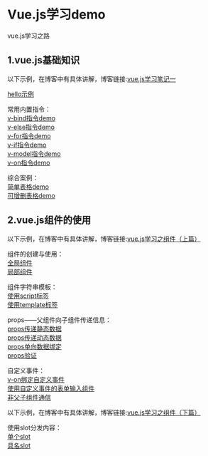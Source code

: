# Vue.js学习demo
vue.js学习之路 <br>
 ## 1.vue.js基础知识
 以下示例，在博客中有具体讲解，博客链接:[vue.js学习笔记一](http://www.cnblogs.com/jasmine-95/p/6652783.html)  <br>
 
 [hello示例](https://zwl-jasmine95.github.io/Vue_test/hello.html) <br>
 
 常用内置指令： <br>
 [v-bind指令demo](https://zwl-jasmine95.github.io/Vue_test/v-bind.html) <br>
 [v-else指令demo](https://zwl-jasmine95.github.io/Vue_test/v-else.html) <br>
 [v-for指令demo](https://zwl-jasmine95.github.io/Vue_test/v-for.html) <br>
 [v-if指令demo](https://zwl-jasmine95.github.io/Vue_test/v-if.html) <br>
 [v-model指令demo](https://zwl-jasmine95.github.io/Vue_test/v-model.html) <br>
 [v-on指令demo](https://zwl-jasmine95.github.io/Vue_test/v-on.html) <br>
 
 综合案例：<br>
 [简单表格demo](https://zwl-jasmine95.github.io/Vue_test/demo1/table.html) <br>
 [可增删表格demo](https://zwl-jasmine95.github.io/Vue_test/demo1/editTable.html) <br>

 ## 2.vue.js组件的使用
 以下示例，在博客中有具体讲解，博客链接:[vue.js学习之组件（上篇）](http://www.cnblogs.com/jasmine-95/p/7275178.html)  <br>

 组件的创建与使用：<br>
 [全局组件](https://zwl-jasmine95.github.io/Vue_test/component/hello-component.html) <br>
 [局部组件](https://zwl-jasmine95.github.io/Vue_test/component/local-component.html) <br>

 组件字符串模板：<br>
 [使用script标签](https://zwl-jasmine95.github.io/Vue_test/component/script.html) <br>
 [使用template标签](https://zwl-jasmine95.github.io/Vue_test/component/template.html) <br>

 props——父组件向子组件传递信息：<br>
 [props传递静态数据](https://zwl-jasmine95.github.io/Vue_test/component/static-props.html) <br>
 [props传递动态数据](https://zwl-jasmine95.github.io/Vue_test/component/dynamic-props.html) <br>
 [props单向数据绑定](https://zwl-jasmine95.github.io/Vue_test/component/single-props.html) <br>
 [props验证](https://zwl-jasmine95.github.io/Vue_test/component/verification-props.html) <br>

 自定义事件：<br>
 [v-on绑定自定义事件](https://zwl-jasmine95.github.io/Vue_test/component/v-on.html) <br>
 [使用自定义事件的表单输入组件](https://zwl-jasmine95.github.io/Vue_test/component/input.html) <br>
 [非父子组件通信](https://zwl-jasmine95.github.io/Vue_test/component/communication.html) <br>

 以下示例，在博客中有具体讲解，博客链接:[vue.js学习之组件（下篇）](http://www.cnblogs.com/jasmine-95/p/7275178.html)  <br>

 使用slot分发内容：<br>
 [单个slot](https://zwl-jasmine95.github.io/Vue_test/component/single-slot.html) <br>
 [具名slot](https://zwl-jasmine95.github.io/Vue_test/component/name-slot.html) <br>



